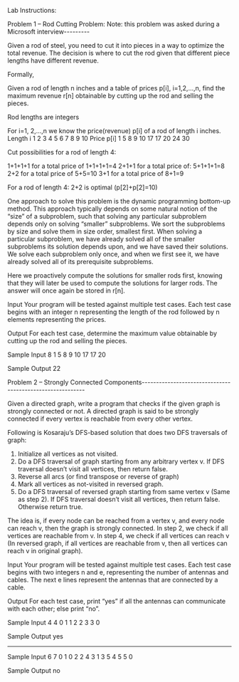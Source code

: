 Lab Instructions:

Problem 1 – Rod Cutting Problem: Note: this problem was asked during a Microsoft interview---------

Given a rod of steel, you need to cut it into pieces in a way to optimize the total revenue. The
decision is where to cut the rod given that different piece lengths have different revenue.

Formally,

Given a rod of length n inches and a table of prices p[i], i=1,2,...,n, find the maximum revenue
r[n] obtainable by cutting up the rod and selling the pieces.

Rod lengths are integers

For i=1, 2,...,n we know the price(revenue) p[i] of a rod of length i inches.
Length i 1 2 3 4 5 6 7 8 9 10
Price p[i] 1 5 8 9 10 17 17 20 24 30

Cut possibilities for a rod of length 4:

1+1+1+1 for a total price of 1+1+1+1=4
2+1+1 for a total price of: 5+1+1+1=8
2+2 for a total price of 5+5=10
3+1 for a total price of 8+1=9

For a rod of length 4: 2+2 is optimal (p[2]+p[2]=10)

One approach to solve this problem is the dynamic programming bottom-up method. This
approach typically depends on some natural notion of the “size” of a subproblem, such that
solving any particular subproblem depends only on solving “smaller” subproblems. We sort the
subproblems by size and solve them in size order, smallest first. When solving a particular
subproblem, we have already solved all of the smaller subproblems its solution depends upon,
and we have saved their solutions. We solve each subproblem only once, and when we first see
it, we have already solved all of its prerequisite subproblems.

Here we proactively compute the solutions for smaller rods first, knowing that they will later be
used to compute the solutions for larger rods. The answer will once again be stored in r[n].

Input
Your program will be tested against multiple test cases. Each test case begins with an integer n
representing the length of the rod followed by n elements representing the prices.

Output
For each test case, determine the maximum value obtainable by cutting up the rod and selling
the pieces.

Sample Input
8
1 5 8 9 10 17 17 20

Sample Output
22

Problem 2 – Strongly Connected Components----------------------------------------------------------

Given a directed graph, write a program that checks if the given graph is strongly connected
or not. A directed graph is said to be strongly connected if every vertex is reachable from
every other vertex.

Following is Kosaraju’s DFS-based solution that does two DFS traversals of graph:

1. Initialize all vertices as not visited.
2. Do a DFS traversal of graph starting from any arbitrary vertex v. If DFS traversal doesn’t
visit all vertices, then return false.
3. Reverse all arcs (or find transpose or reverse of graph)
4. Mark all vertices as not-visited in reversed graph.
5. Do a DFS traversal of reversed graph starting from same vertex v (Same as step 2). If
DFS traversal doesn’t visit all vertices, then return false. Otherwise return true.

The idea is, if every node can be reached from a vertex v, and every node can reach v, then the
graph is strongly connected. In step 2, we check if all vertices are reachable from v. In step 4, we
check if all vertices can reach v (In reversed graph, if all vertices are reachable from v, then all
vertices can reach v in original graph).

Input
Your program will be tested against multiple test cases. Each test case begins with two
integers n and e, representing the number of antennas and cables. The next e lines represent
the antennas that are connected by a cable.

Output
For each test case, print “yes” if all the antennas can communicate with each other; else print
“no”.

Sample Input
4 4
0 1
1 2
2 3
3 0

Sample Output
yes
_________________________
Sample Input
6 7
0 1
0 2
2 4
3 1
3 5
4 5
5 0

Sample Output
no